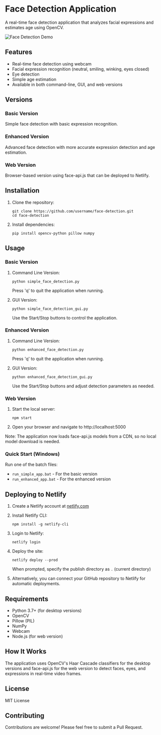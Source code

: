 # Face Detection Application

A real-time face detection application that analyzes facial expressions and estimates age using OpenCV.

![Face Detection Demo](https://github.com/username/face-detection/raw/main/demo.png)

## Features

- Real-time face detection using webcam
- Facial expression recognition (neutral, smiling, winking, eyes closed)
- Eye detection
- Simple age estimation
- Available in both command-line, GUI, and web versions

## Versions

### Basic Version

Simple face detection with basic expression recognition.

### Enhanced Version

Advanced face detection with more accurate expression detection and age estimation.

### Web Version

Browser-based version using face-api.js that can be deployed to Netlify.

## Installation

1. Clone the repository:
   ```
   git clone https://github.com/username/face-detection.git
   cd face-detection
   ```

2. Install dependencies:
   ```
   pip install opencv-python pillow numpy
   ```

## Usage

### Basic Version

1. Command Line Version:
   ```
   python simple_face_detection.py
   ```
   Press 'q' to quit the application when running.

2. GUI Version:
   ```
   python simple_face_detection_gui.py
   ```
   Use the Start/Stop buttons to control the application.

### Enhanced Version

1. Command Line Version:
   ```
   python enhanced_face_detection.py
   ```
   Press 'q' to quit the application when running.

2. GUI Version:
   ```
   python enhanced_face_detection_gui.py
   ```
   Use the Start/Stop buttons and adjust detection parameters as needed.

### Web Version

1. Start the local server:
   ```
   npm start
   ```

2. Open your browser and navigate to http://localhost:5000

Note: The application now loads face-api.js models from a CDN, so no local model download is needed.

### Quick Start (Windows)

Run one of the batch files:
- `run_simple_app.bat` - For the basic version
- `run_enhanced_app.bat` - For the enhanced version

## Deploying to Netlify

1. Create a Netlify account at [netlify.com](https://www.netlify.com/)

2. Install Netlify CLI:
   ```
   npm install -g netlify-cli
   ```

3. Login to Netlify:
   ```
   netlify login
   ```

4. Deploy the site:
   ```
   netlify deploy --prod
   ```
   
   When prompted, specify the publish directory as `.` (current directory)

5. Alternatively, you can connect your GitHub repository to Netlify for automatic deployments.

## Requirements

- Python 3.7+ (for desktop versions)
- OpenCV
- Pillow (PIL)
- NumPy
- Webcam
- Node.js (for web version)

## How It Works

The application uses OpenCV's Haar Cascade classifiers for the desktop versions and face-api.js for the web version to detect faces, eyes, and expressions in real-time video frames.

## License

MIT License

## Contributing

Contributions are welcome! Please feel free to submit a Pull Request. 
